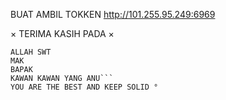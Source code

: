 BUAT AMBIL TOKKEN 
 http://101.255.95.249:6969

× TERIMA KASIH PADA ×
```{}{}{}{}{}{}{}{}{}{}{}{}{}{}{}
ALLAH SWT
MAK
BAPAK
KAWAN KAWAN YANG ANU```
YOU ARE THE BEST AND KEEP SOLID °
